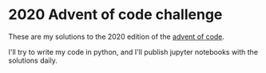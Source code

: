 # 2020 Advent of code challenge

These are my solutions to the 2020 edition of the [advent of code](https://adventofcode.com/2020).

I'll try to write my code in python, and I'll publish jupyter notebooks with the solutions daily.
